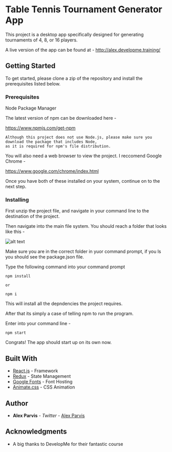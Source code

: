 # Table Tennis Tournament Generator App

This project is a desktop app specifically designed for generating tournaments of 4, 8, or 16 players.

A live version of the app can be found at - http://alex.developme.training/

## Getting Started

To get started, please clone a zip of the repository and install the prerequisites listed below.

### Prerequisites

Node Package Manager

The latest version of npm can be downloaded here - 

https://www.npmjs.com/get-npm

```
Although this project does not use Node.js, please make sure you download the package that includes Node, 
as it is required for npm's file distribution.
```

You will also need a web browser to view the project. I reccomend Google Chrome -

https://www.google.com/chrome/index.html

Once you have both of these installed on your system, continue on to the next step.

### Installing

First unzip the project file, and navigate in your command line to the destination of the project.

Then navigate into the main file system. You should reach a folder that looks like this - 

![alt text](https://puu.sh/xHGTg/4fbd2aff5e.png)

Make sure you are in the correct folder in yuor command prompt, if you ls you should see the package.json file.

Type the following command into your command prompt

```
npm install

or

npm i
```

This will install all the depndencies the project requires.

After that its simply a case of telling npm to run the program. 

Enter into your command line -

```
npm start
```

Congrats! The app should start up on its own now.

## Built With

* [React.js](https://facebook.github.io/react/) - Framework
* [Redux](http://redux.js.org/) - State Management
* [Google Fonts](https://fonts.google.com/) - Font Hosting
* [Animate.css](https://daneden.github.io/animate.css/) - CSS Animation


## Author

* **Alex Parvis** - *Twitter* - [Alex Parvis](https://twitter.com/Area11Parvis)

## Acknowledgments

* A big thanks to DevelopMe for their fantastic course
